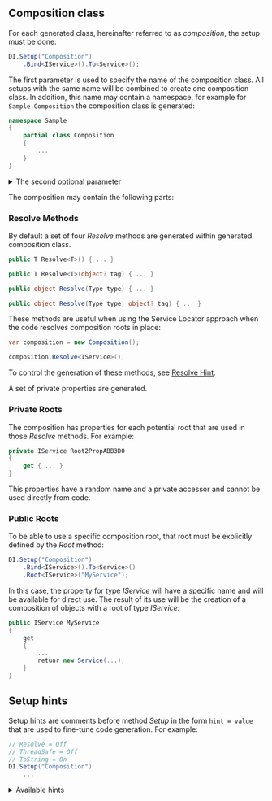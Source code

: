 ## Composition class

For each generated class, hereinafter referred to as _composition_, the setup must be done:

```c#
DI.Setup("Composition")
    .Bind<IService>().To<Service>();
```

The first parameter is used to specify the name of the composition class. All setups with the same name will be combined to create one composition class. In addition, this name may contain a namespace, for example for `Sample.Composition` the composition class is generated:

```c#
namespace Sample
{
    partial class Composition
    {
        ...
    }
}
```

<details>
<summary>The second optional parameter</summary>

The second optional parameter can have several values to determine the kind of composition:

| Options                  |                                                                                                                                              |
|--------------------------|----------------------------------------------------------------------------------------------------------------------------------------------|
| CompositionKind.Public   | Default value. This option will create a composition class.                                                                                  |
| CompositionKind.Internal | If this value is specified, the class will not be generated, but this setup can be used for others as a base.                                |
| CompositionKind.Global   | If this value is specified, the composition class will not be generated, but this setup is a default base for all setups in current project. |

</details>

The composition may contain the following parts:

### Resolve Methods

By default a set of four _Resolve_ methods are generated within generated composition class.

```c#
public T Resolve<T>() { ... }

public T Resolve<T>(object? tag) { ... }

public object Resolve(Type type) { ... }

public object Resolve(Type type, object? tag) { ... }
```

These methods are useful when using the Service Locator approach when the code resolves composition roots in place:

```c#
var composition = new Composition();

composition.Resolve<IService>();
```

To control the generation of these methods, see [Resolve Hint](#Resolve-Hint).

A set of private properties are generated.

### Private Roots

The composition has properties for each potential root that are used in those _Resolve_ methods. For example:

```c#
private IService Root2PropABB3D0
{
    get { ... }
}
```

This properties have a random name and a private accessor and cannot be used directly from code.

### Public Roots

To be able to use a specific composition root, that root must be explicitly defined by the _Root_ method:

```c#
DI.Setup("Composition")
    .Bind<IService>().To<Service>()
    .Root<IService>("MyService");
```

In this case, the property for type _IService_ will have a specific name and will be available for direct use. The result of its use will be the creation of a composition of objects with a root of type _IService_:

```c#
public IService MyService
{
    get
    { 
        ...
        retunr new Service(...);
    }
}
```

## Setup hints

Setup hints are comments before method _Setup_ in the form ```hint = value``` that are used to fine-tune code generation. For example:

```c#
// Resolve = Off
// ThreadSafe = Off
// ToString = On
DI.Setup("Composition")
    ...
```

<details>
<summary>Available hints</summary>

| Hint                                                                                                                               | Default Value |
|------------------------------------------------------------------------------------------------------------------------------------|---------------|
| [Resolve](#Resolve-Hint)                                                                                                           | On            |
| [OnInstanceCreation](#OnInstanceCreation-Hint)                                                                                     | On            |
| [OnDependencyInjection](#OnDependencyInjection-Hint)                                                                               | Off           |
| [OnDependencyInjectionImplementationTypeNameRegularExpression](#OnDependencyInjectionImplementationTypeNameRegularExpression-Hint) | .+            |
| [OnDependencyInjectionContractTypeNameRegularExpression](#OnDependencyInjectionContractTypeNameRegularExpression-Hint)             | .+            |
| [OnDependencyInjectionTagRegularExpression](#OnDependencyInjectionTagRegularExpression-Hint)                                       | .+            |
| [ToString](#ToString-Hint)                                                                                                         | Off           |
| [ThreadSafe](#ThreadSafe-Hint)                                                                                                     | On            |

### Resolve Hint

Determine whether to generate [_Resolve_ methods](#resolve-methods). By default a set of four _Resolve_ methods are generated. Set this hint to _Off_ to disable the generation of resolve methods. This will reduce class composition generation time and no [private composition roots](#Private-Roots) will be generated in this case. The composition will be tiny and will only have [public roots](#Public-Roots).

### OnInstanceCreation Hint

Determine whether to generate partial _OnInstanceCreation_ method. This partial method is generated by default, has no body, and can be overridden as needed. If the body is not defined, then the compiler will cut out its calls. This can be useful, for example, for logging:

```c#
internal partial class Composition
{
    partial void OnInstanceCreation<T>(ref T value, object? tag, object? lifetime)            
    {
        Console.WriteLine($"'{typeof(T)}'('{tag}') created.");            
    }
}
```

You can also replace the created instance of type `T`, where `T` is actually type of created instance.

### OnDependencyInjection Hint

Determine whether to generate partial _OnDependencyInjection_ method to control of dependency injection. This partial method is not generated by default. It cannot have an empty body due to the return value. It must be overridden when generated. This can be useful, for example, for [interception](#Interception).

```c#
// OnDependencyInjection = On
// OnDependencyInjectionContractTypeNameRegularExpression = ICalculator[\d]{1}
// OnDependencyInjectionTagRegularExpression = Abc
DI.Setup("Composition")
    ...
```

To minimize the performance penalty when calling _OnDependencyInjection_, use the other hints below.

### OnDependencyInjectionImplementationTypeNameRegularExpression Hint

It is a regular expression to filter by the instance type name. This hint is useful when _OnDependencyInjection_ is in the _On_ state and you want to limit the set of types for which the method _OnDependencyInjection_ will be called.

### OnDependencyInjectionContractTypeNameRegularExpression Hint

It is a regular expression to filter by the resolving type name. This hint is useful also when _OnDependencyInjection_ is in the _On_ state and you want to limit the set of resolving types for which the method _OnDependencyInjection_ will be called.

### OnDependencyInjectionTagRegularExpression Hint

It is a regular expression to filter by the _tag_. This hint is useful also when _OnDependencyInjection_ is in the _On_ state and you want to limit the set of _tag_ for which the method _OnDependencyInjection_ will be called.

### ToString Hint

### ThreadSafe Hint

</details>
